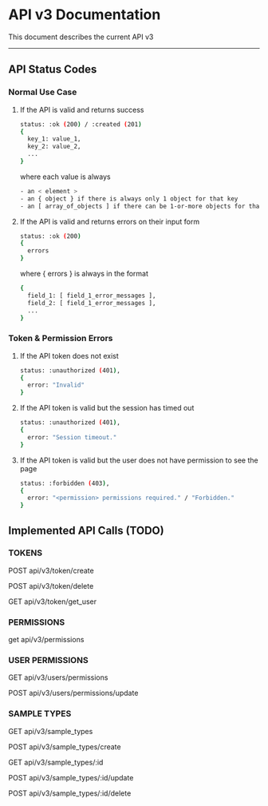 # API v3 Documentation

This document describes the current API v3

---

## API Status Codes

### Normal Use Case

1. If the API is valid and returns success

    ```bash
    status: :ok (200) / :created (201)
    {
      key_1: value_1,
      key_2: value_2,
      ...
    }
    ```

    where each value is always

    ```bash
    - an < element >
    - an { object } if there is always only 1 object for that key
    - an [ array_of_objects ] if there can be 1-or-more objects for that key
    ```

2. If the API is valid and returns errors on their input form

    ```bash
    status: :ok (200)
    {
      errors
    }
    ```

    where { errors } is always in the format

    ```bash
    {
      field_1: [ field_1_error_messages ],
      field_2: [ field_1_error_messages ],
      ...
    }
    ```

### Token & Permission Errors

1. If the API token does not exist

   ```bash
   status: :unauthorized (401),
   {
     error: "Invalid"
   }
   ```

2. If the API token is valid but the session has timed out

    ```bash
    status: :unauthorized (401),
    {
      error: "Session timeout."
    }
    ```

3. If the API token is valid but the user does not have permission to see the page

    ```bash
    status: :forbidden (403),
    {
      error: "<permission> permissions required." / "Forbidden."
    }
    ```

## Implemented API Calls (TODO)

### TOKENS

  POST api/v3/token/create

  POST api/v3/token/delete

  GET  api/v3/token/get_user

### PERMISSIONS

  get  api/v3/permissions

### USER PERMISSIONS

  GET  api/v3/users/permissions

  POST api/v3/users/permissions/update

### SAMPLE TYPES

  GET  api/v3/sample_types

  POST api/v3/sample_types/create

  GET  api/v3/sample_types/:id

  POST api/v3/sample_types/:id/update

  POST api/v3/sample_types/:id/delete
